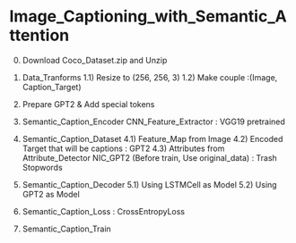 # Image_Captioning_with_Semantic_Attention

0) Download Coco_Dataset.zip and Unzip

1) Data_Tranforms 
 1.1) Resize to (256, 256, 3)
 1.2) Make couple :(Image, Caption_Target)

2) Prepare GPT2 & Add special tokens

3) Semantic_Caption_Encoder
  CNN_Feature_Extractor : VGG19 pretrained

4) Semantic_Caption_Dataset
 4.1) Feature_Map from Image
 4.2) Encoded Target that will be captions : GPT2
 4.3) Attributes from Attribute_Detector
   NIC_GPT2 (Before train, Use original_data) : Trash Stopwords

5) Semantic_Caption_Decoder
 5.1) Using LSTMCell as Model
 5.2) Using GPT2 as Model

6) Semantic_Caption_Loss : CrossEntropyLoss

7) Semantic_Caption_Train
